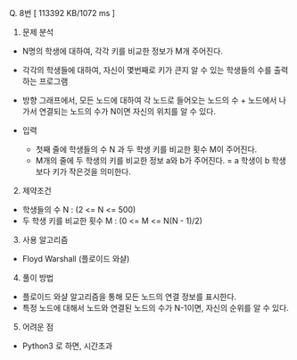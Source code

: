 Q. 8번 [ 113392 KB/1072 ms ]

1. 문제 분석
- N명의 학생에 대하여, 각각 키를 비교한 정보가 M개 주어진다.
- 각각의 학생들에 대하여, 자신이 몇번째로 키가 큰지 알 수 있는 학생들의 수를 출력하는 프로그램


- 방향 그래프에서, 모든 노드에 대하여 각 노드로 들어오는 노드의 수 + 노드에서 나가서 연결되는 노드의 수가 N이면 자신의 위치를 알 수 있다. 


- 입력
  - 첫째 줄에 학생들의 수 N 과 두 학생 키를 비교한 횟수 M이 주어진다.
  - M개의 줄에 두 학생의 키를 비교한 정보 a와 b가 주어진다. = a 학생이 b 학생보다 키가 작은것을 의미한다.

2. 제약조건
- 학생들의 수 N : (2 <= N <= 500)
- 두 학생 키를 비교한 횟수 M : (0 <= M <= N(N - 1)/2)

3. 사용 알고리즘
- Floyd Warshall (플로이드 와샬)

4. 풀이 방법
- 플로이드 와샬 알고리즘을 통해 모든 노드의 연결 정보를 표시한다.
- 특정 노드에 대해서 노드와 연결된 노드의 수가 N-1이면, 자신의 순위를 알 수 있다.

5. 어려운 점
- Python3 로 하면, 시간초과
